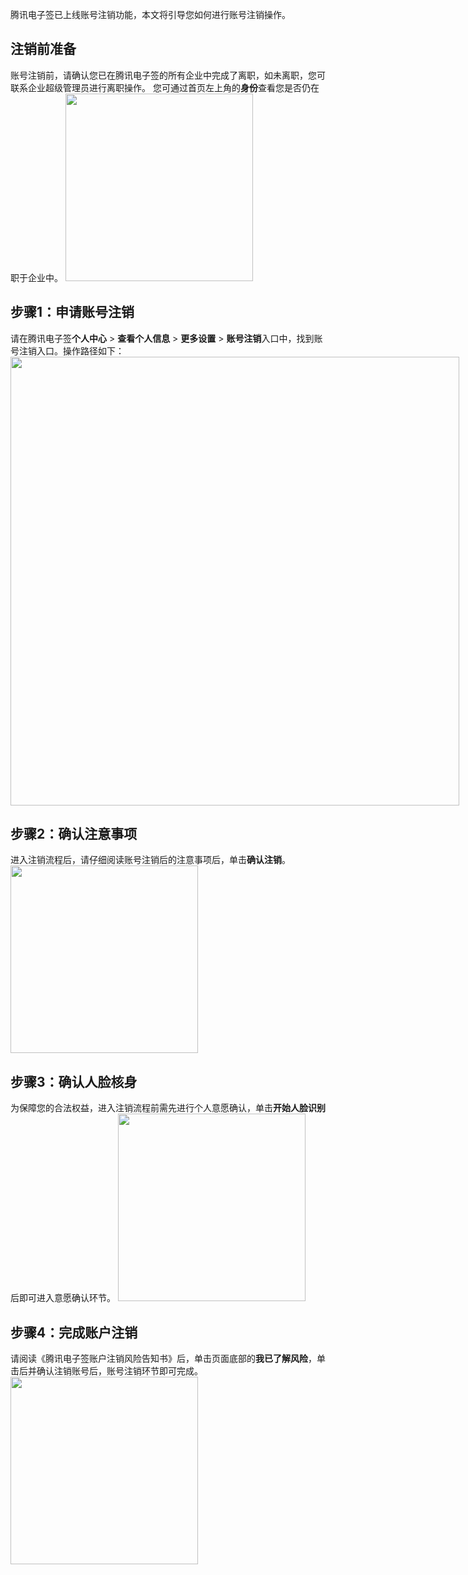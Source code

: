 腾讯电子签已上线账号注销功能，本文将引导您如何进行账号注销操作。

## 注销前准备
账号注销前，请确认您已在腾讯电子签的所有企业中完成了离职，如未离职，您可联系企业超级管理员进行离职操作。
您可通过首页左上角的**身份**查看您是否仍在职于企业中。
<img style="width:300px; max-width: inherit;" src="https://qcloudimg.tencent-cloud.cn/raw/001e48bb2e318025de26faa856140e9b.png" />

## 步骤1：申请账号注销
请在腾讯电子签**个人中心** > **查看个人信息** > **更多设置** > **账号注销**入口中，找到账号注销入口。操作路径如下：
<img style="width:718px; max-width: inherit;" src="https://qcloudimg.tencent-cloud.cn/raw/29b931581800f412f4919e9fb5eb083e.png" />

## 步骤2：确认注意事项
进入注销流程后，请仔细阅读账号注销后的注意事项后，单击**确认注销**。
<img style="width:300px; max-width: inherit;" src="https://qcloudimg.tencent-cloud.cn/raw/74ea2965d2d8178632ac63d62102c5e9.jpg" />

## 步骤3：确认人脸核身
为保障您的合法权益，进入注销流程前需先进行个人意愿确认，单击**开始人脸识别**后即可进入意愿确认环节。
<img style="width:300px; max-width: inherit;" src="https://qcloudimg.tencent-cloud.cn/raw/19b1123614b4e80c44ae623ef31960c2.jpg" />

## 步骤4：完成账户注销
请阅读《腾讯电子签账户注销风险告知书》后，单击页面底部的**我已了解风险**，单击后并确认注销账号后，账号注销环节即可完成。
<img style="width:300px; max-width: inherit;" src="https://qcloudimg.tencent-cloud.cn/raw/6c44c7daa00c446dd3c9ac117cd6c58d.jpg" />


